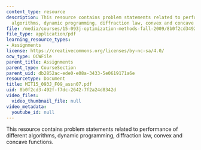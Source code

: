 ```yaml
---
content_type: resource
description: This resource contains problem statements related to performance of different
  algorithms, dynamic programming, diffraction law, convex and concave functions.
file: /media/courses/15-093j-optimization-methods-fall-2009/8b0f2cd3492ff7dc26427f2a24d8342d_MIT15_093J_F09_assn07.pdf
file_type: application/pdf
learning_resource_types:
- Assignments
license: https://creativecommons.org/licenses/by-nc-sa/4.0/
ocw_type: OCWFile
parent_title: Assignments
parent_type: CourseSection
parent_uid: db2852ac-ede0-e08a-3433-5e0619171a6e
resourcetype: Document
title: MIT15_093J_F09_assn07.pdf
uid: 8b0f2cd3-492f-f7dc-2642-7f2a24d8342d
video_files:
  video_thumbnail_file: null
video_metadata:
  youtube_id: null
---
```

This resource contains problem statements related to performance of different algorithms, dynamic programming, diffraction law, convex and concave functions.